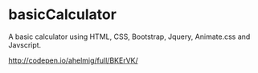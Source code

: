 # basicCalculator
A basic calculator using HTML, CSS, Bootstrap, Jquery, Animate.css and Javscript.

http://codepen.io/ahelmig/full/BKErVK/
